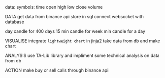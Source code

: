 data:
    symbols:
        time
        open
        high
        low
        close
        volume


DATA
get data from binance api
store in sql
connect websocket with database

day candle for 400 days
15 min candle for week
min candle for a day


VISUALISE
integrate `lightweight chart` in jinja2
take data from db and make chart

ANALYSIS
use TA-Lib library and impliment some technical analysis on data from db

ACTION
make buy or sell calls through binance api